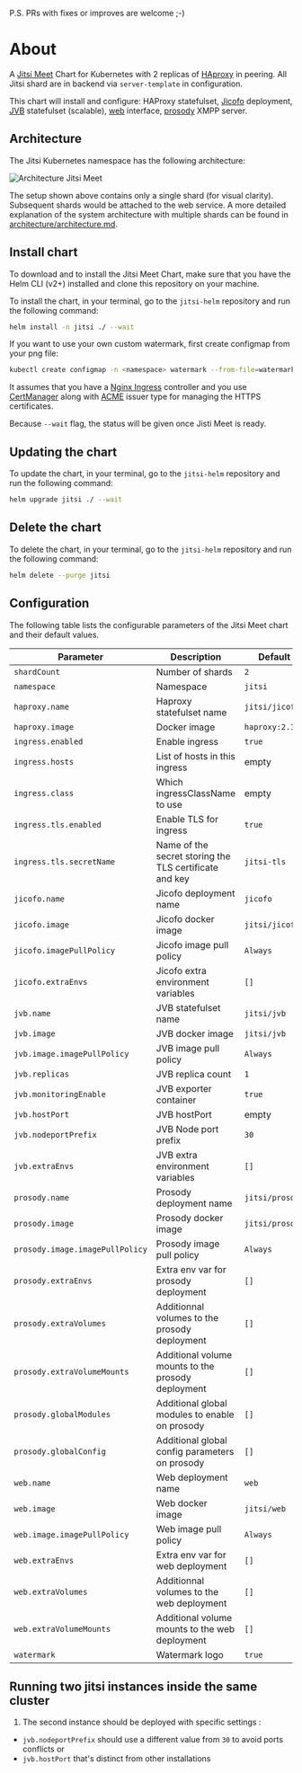 P.S. PRs with fixes or improves are welcome ;-)

# About
A [Jitsi Meet](https://jitsi.org/jitsi-meet/) Chart for Kubernetes with 2 replicas of  [HAproxy](https://github.com/haproxytech/haproxy-docker-debian/tree/master/2.1) in peering. All Jitsi shard are in backend via `server-template` in configuration.

This chart will install and configure: HAProxy statefulset, [Jicofo](https://github.com/jitsi/jicofo) deployment, [JVB](https://github.com/jitsi/jitsi-videobridge) statefulset (scalable), [web](https://hub.docker.com/r/jitsi/web/) interface, [prosody](https://hub.docker.com/r/jitsi/prosody/) XMPP server.

## Architecture

The Jitsi Kubernetes namespace has the following architecture:

![Architecture Jitsi Meet](architecture/jitsi_meet_one_shard.png)

The setup shown above contains only a single shard (for visual clarity). Subsequent shards would be attached to the web
service. A more detailed explanation of the system architecture with multiple shards can be found in [architecture/architecture.md](architecture/architecture.md).

## Install chart
To download and to install the Jitsi Meet Chart, make sure that you have the Helm CLI (v2+) installed and clone this repository on your machine.


To install the chart, in your terminal, go to the `jitsi-helm` repository and run the following command:

```bash
helm install -n jitsi ./ --wait
```

If you want to use your own custom watermark, first create configmap from your png file:

```bash
kubectl create configmap -n <namespace> watermark --from-file=watermark.png
```


It assumes that you have a [Nginx Ingress](https://docs.nginx.com/nginx-ingress-controller/overview/) controller and you use [CertManager](https://cert-manager.io/docs/installation/kubernetes/) along with [ACME](https://cert-manager.io/docs/configuration/acme/) issuer type for managing the HTTPS certificates.

Because `--wait` flag, the status will be given once Jisti Meet is ready.

## Updating the chart
To update the chart, in your terminal, go to the `jitsi-helm` repository and run the following command:

```bash
helm upgrade jitsi ./ --wait
```

## Delete the chart
To delete the chart, in your terminal, go to the `jitsi-helm` repository and run the following command:

```bash
helm delete --purge jitsi
```


## Configuration

The following table lists the configurable parameters of the Jitsi Meet chart and their default values.

| Parameter                          | Description                                             | Default           |
|------------------------------------|---------------------------------------------------------|-------------------|
| `shardCount`                       | Number of shards                                        | `2`               |
| `namespace`                        | Namespace                                               | `jitsi`           |
| `haproxy.name`                     | Haproxy statefulset name                                | `jitsi/jicofo`    |
| `haproxy.image`                    | Docker image                                            | `haproxy:2.1`     |
| `ingress.enabled`                  | Enable ingress                                          | `true`            |
| `ingress.hosts`                    | List of hosts in this ingress                           | empty             |
| `ingress.class  `                  | Which ingressClassName to use                           | empty             |
| `ingress.tls.enabled`              | Enable TLS for ingress                                  | `true`            |
| `ingress.tls.secretName`           | Name of the secret storing the TLS certificate and key  | `jitsi-tls`       |
| `jicofo.name`                      | Jicofo deployment name                                  | `jicofo`          |
| `jicofo.image`                     | Jicofo docker image                                     | `jitsi/jicofo`    |
| `jicofo.imagePullPolicy`           | Jicofo image pull policy                                | `Always`          |
| `jicofo.extraEnvs`                 | Jicofo extra environment variables                      | `[]`              |
| `jvb.name`                         | JVB statefulset name                                    | `jitsi/jvb`       |
| `jvb.image`                        | JVB docker image                                        | `jitsi/jvb`       |
| `jvb.image.imagePullPolicy`        | JVB image pull policy                                   | `Always`          |
| `jvb.replicas`                     | JVB replica count                                       | `1`               |
| `jvb.monitoringEnable`             | JVB exporter container                                  | `true`            |
| `jvb.hostPort`                     | JVB hostPort                                            | empty             |
| `jvb.nodeportPrefix`               | JVB Node port prefix                                    | `30`              |
| `jvb.extraEnvs`                    | JVB extra environment variables                         | `[]`              |
| `prosody.name`                     | Prosody deployment name                                 | `jitsi/prosody`   |
| `prosody.image`                    | Prosody docker image                                    | `jitsi/prosody`   |
| `prosody.image.imagePullPolicy`    | Prosody image pull policy                               | `Always`          |
| `prosody.extraEnvs`                | Extra env var for prosody deployment                    | `[]`              |
| `prosody.extraVolumes`             | Additionnal volumes to the prosody deployment           | `[]`              |
| `prosody.extraVolumeMounts`        | Additional volume mounts to the prosody deployment      | `[]`              |
| `prosody.globalModules`            | Additional global modules to enable on prosody          | `[]`              |
| `prosody.globalConfig`             | Additional global config parameters on prosody          | `[]`              |
| `web.name`                         | Web deployment name                                     | `web`             |
| `web.image`                        | Web docker image                                        | `jitsi/web`       |
| `web.image.imagePullPolicy`        | Web image pull policy                                   | `Always`          |
| `web.extraEnvs`                    | Extra env var for web deployment                        | `[]`              |
| `web.extraVolumes`                 | Additionnal volumes to the web deployment               | `[]`              |
| `web.extraVolumeMounts`            | Additional volume mounts to the web deployment          | `[]`              |
| `watermark`                        | Watermark logo                                          | `true`            |

## Running two jitsi instances inside the same cluster

1. The second instance should be deployed with specific settings :
  - `jvb.nodeportPrefix` should use a different value from `30` to avoid ports conflicts or
  - `jvb.hostPort` that's distinct from other installations
